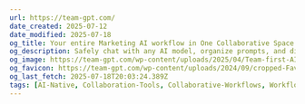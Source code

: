 ```yaml
---
url: https://team-gpt.com/
date_created: 2025-07-12
date_modified: 2025-07-18
og_title: Your entire Marketing AI workflow in One Collaborative Space
og_description: Safely chat with any AI model, organize prompts, and discover the AI use cases for your marketing teams.
og_image: https://team-gpt.com/wp-content/uploads/2025/04/Team-first-AI-for-Marketing.png
og_favicon: https://team-gpt.com/wp-content/uploads/2024/09/cropped-Favicon-on-green-192x192.webp
og_last_fetch: 2025-07-18T20:03:24.389Z
tags: [AI-Native, Collaboration-Tools, Collaborative-Workflows, Workflow-Automation, Check-It-Out, AI-Toolkit, Vertical-Wrappers, Marketing-Automation, Digital-Marketing-Tools]
---
```

